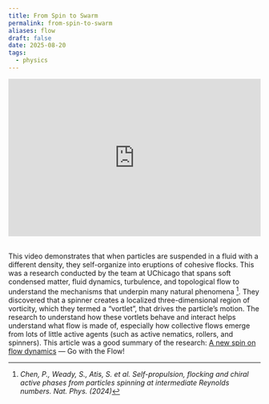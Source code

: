 ```yaml
---
title: From Spin to Swarm
permalink: from-spin-to-swarm
aliases: flow
draft: false
date: 2025-08-20
tags:
  - physics
---
```

 
<div style="display: flex; justify-content: center;">
<iframe width="560" height="315" src="https://www.youtube.com/embed/RXijpr4nJHU?si=0-Fy0QhoV07tlklm" title="YouTube video player" frameborder="0" allow="accelerometer; autoplay; clipboard-write; encrypted-media; gyroscope; picture-in-picture; web-share" referrerpolicy="strict-origin-when-cross-origin" allowfullscreen></iframe>
</div>
  
  \
This video demonstrates that when particles are suspended in a fluid with a different density, they self-organize into eruptions of cohesive flocks. This was a research conducted by the team at UChicago that spans soft condensed matter, fluid dynamics, turbulence, and topological flow to understand the mechanisms that underpin many natural phenomena [^1]. They discovered that a spinner creates a localized three-dimensional region of vorticity, which they termed a “vortlet”, that drives the particle’s motion. The research to understand how these vortlets behave and interact helps understand what flow is made of, especially how collective flows emerge from lots of little active agents (such as active nematics, rollers, and spinners). This article was a good summary of the research: [A new spin on flow dynamics](https://physicalsciences.uchicago.edu/news/article/a-new-spin-on-flow-dynamics/?s_src=9K6EM&mkt_tok=MjUwLUNRSC05MzYAAAGbWzFU2RXpCTtZItiF5QpRqbhqJvMvfYomaVdFKGmYa3ETZJu6FfSbJG7pZyOxg5xRpg0XvFy7gowDzx96yQB_-sctR2ll5jPZS0-40odelXrlyw) — Go with the Flow!


[^1]: *Chen, P., Weady, S., Atis, S. et al. Self-propulsion, flocking and chiral active phases from particles spinning at intermediate Reynolds numbers. Nat. Phys. (2024)*